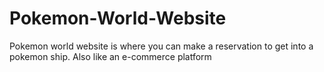 # Pokemon-World-Website
Pokemon world website is where you can make a reservation to get into a pokemon ship. Also like an e-commerce platform